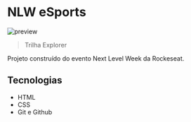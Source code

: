 # NLW eSports

![preview]()

>Trilha Explorer

Projeto construído do evento Next Level Week da Rockeseat.

## Tecnologias

- HTML
- CSS
- Git e Github